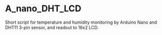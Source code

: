 # A_nano_DHT_LCD
Short script for temperature and humidity monitoring by Arduino Nano and DHT11 3-pin sensor, and readout to 16x2 LCD.
